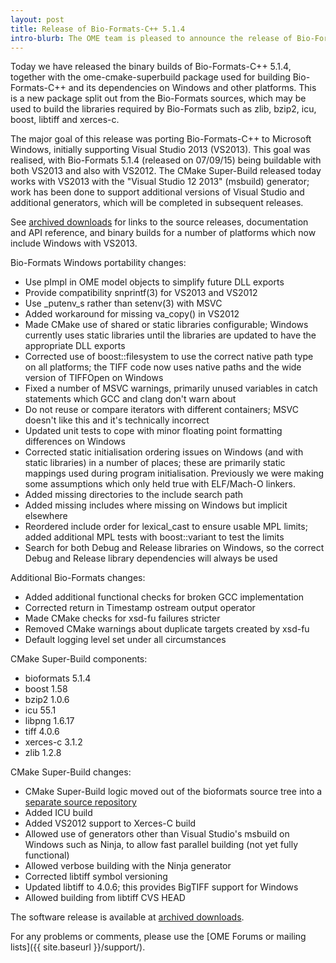 ```yaml
---
layout: post
title: Release of Bio-Formats-C++ 5.1.4
intro-blurb: The OME team is pleased to announce the release of Bio-Formats-C++ 5.1.4 binary builds and ome-cmake-superbuild package
---
```

Today we have released the binary builds of Bio-Formats-C++ 5.1.4, together with the ome-cmake-superbuild package used for building Bio-Formats-C++ and its dependencies on Windows and other platforms. This is a new package split out from the Bio-Formats sources, which may be used to build the libraries required by Bio-Formats such as zlib, bzip2, icu, boost, libtiff and xerces-c.

The major goal of this release was porting Bio-Formats-C++ to Microsoft Windows, initially supporting Visual Studio 2013 (VS2013). This goal was realised, with Bio-Formats 5.1.4 (released on 07/09/15) being buildable with both VS2013 and also with VS2012.  The CMake Super-Build released today works with VS2013 with the "Visual Studio 12 2013" (msbuild) generator; work has been done to support additional versions of Visual Studio and additional generators, which will be completed in subsequent releases.

See [archived downloads](http://downloads.openmicroscopy.org/bio-formats-cpp/5.1.4/)
for links to the source releases, documentation and API reference, and binary builds for a number of platforms which now include Windows with VS2013.

Bio-Formats Windows portability changes:

-  Use pImpl in OME model objects to simplify future DLL exports
-  Provide compatibility snprintf(3) for VS2013 and VS2012
-  Use _putenv_s rather than setenv(3) with MSVC
-  Added workaround for missing va_copy() in VS2012
-  Made CMake use of shared or static libraries configurable; Windows currently uses static libraries until the libraries are updated to have the appropriate DLL exports
-  Corrected use of boost::filesystem to use the correct native path type on all platforms; the TIFF code now uses native paths and the wide version of TIFFOpen on Windows
-  Fixed a number of MSVC warnings, primarily unused variables in catch statements which GCC and clang don't warn about
-  Do not reuse or compare iterators with different containers; MSVC doesn't like this and it's technically incorrect
-  Updated unit tests to cope with minor floating point formatting differences on Windows
-  Corrected static initialisation ordering issues on Windows (and with static libraries) in a number of places; these are primarily static mappings used during program initialisation. Previously we were making some assumptions which only held true with ELF/Mach-O linkers.
-  Added missing directories to the include search path
-  Added missing includes where missing on Windows but implicit elsewhere
-  Reordered include order for lexical_cast to ensure usable MPL limits; added additional MPL tests with boost::variant to test the limits
-  Search for both Debug and Release libraries on Windows, so the correct Debug and Release library dependencies will always be used

Additional Bio-Formats changes:

-  Added additional functional checks for broken GCC <regex> implementation
-  Corrected return in Timestamp ostream output operator
-  Made CMake checks for xsd-fu failures stricter
-  Removed CMake warnings about duplicate targets created by xsd-fu
-  Default logging level set under all circumstances

CMake Super-Build components:

-  bioformats 5.1.4
-  boost 1.58
-  bzip2 1.0.6
-  icu 55.1
-  libpng 1.6.17
-  tiff 4.0.6
-  xerces-c 3.1.2
-  zlib 1.2.8

CMake Super-Build changes:

-  CMake Super-Build logic moved out of the bioformats source tree into a [separate source repository](https://github.com/ome/ome-cmake-superbuild)
-  Added ICU build
-  Added VS2012 support to Xerces-C build
-  Allowed use of generators other than Visual Studio's msbuild on Windows such as Ninja, to allow fast parallel building (not yet fully functional)
-  Allowed verbose building with the Ninja generator
-  Corrected libtiff symbol versioning
-  Updated libtiff to 4.0.6; this provides BigTIFF support for Windows
-  Allowed building from libtiff CVS HEAD

The software release is available at [archived downloads](http://downloads.openmicroscopy.org/bio-formats-cpp/5.1.4).

For any problems or comments, please use the [OME Forums or mailing lists]({{ site.baseurl }}/support/).
